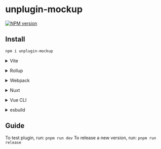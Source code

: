 # unplugin-mockup

[![NPM version](https://img.shields.io/npm/v/unplugin-mockup?color=a1b858&label=)](https://www.npmjs.com/package/unplugin-mockup)

## Install

```bash
npm i unplugin-mockup
```

<details>
<summary>Vite</summary><br>

```ts
// vite.config.ts
import Mock from 'unplugin-mockup/vite'

export default defineConfig({
  plugins: [
    Mock({
      /* options */
    }),
  ],
})
```

Example: [`playground/`](./playground/)

<br></details>

<details>
<summary>Rollup</summary><br>

```ts
// rollup.config.js
import Mock from 'unplugin-mockup/rollup'

export default {
  plugins: [
    Mock({
      /* options */
    }),
  ],
}
```

<br></details>

<details>
<summary>Webpack</summary><br>

```ts
// webpack.config.js
module.exports = {
  /* ... */
  plugins: [
    require('unplugin-mockup/webpack')({
      /* options */
    }),
  ],
}
```

<br></details>

<details>
<summary>Nuxt</summary><br>

```ts
// nuxt.config.js
export default {
  buildModules: [
    [
      'unplugin-mockup/nuxt',
      {
        /* options */
      },
    ],
  ],
}
```

> This module works for both Nuxt 2 and [Nuxt Vite](https://github.com/nuxt/vite)

<br></details>

<details>
<summary>Vue CLI</summary><br>

```ts
// vue.config.js
module.exports = {
  configureWebpack: {
    plugins: [
      require('unplugin-mockup/webpack')({
        /* options */
      }),
    ],
  },
}
```

<br></details>

<details>
<summary>esbuild</summary><br>

```ts
// esbuild.config.js
import { build } from 'esbuild'
import Mock from 'unplugin-mockup/esbuild'

build({
  plugins: [Mock()],
})
```

<br></details>

## Guide

To test plugin, run: `pnpm run dev`
To release a new version, run: `pnpm run release`


